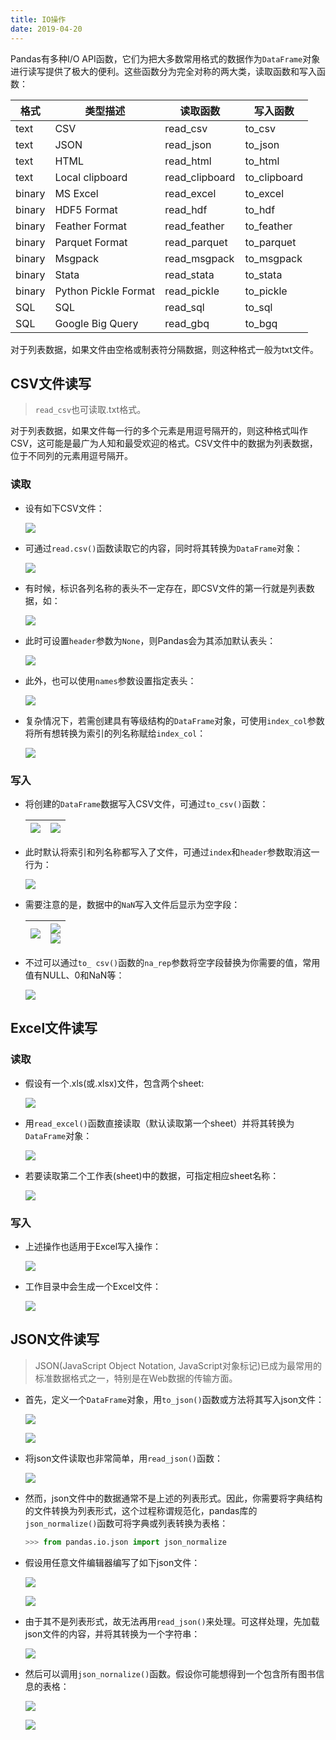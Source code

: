 ```yaml
---
title: IO操作
date: 2019-04-20
---
```


Pandas有多种I/O API函数，它们为把大多数常用格式的数据作为`DataFrame`对象进行读写提供了极大的便利。这些函数分为完全对称的两大类，读取函数和写入函数：

| 格式   | 类型描述             | 读取函数       | 写入函数     |
| ------ | -------------------- | -------------- | ------------ |
| text   | CSV                  | read_csv       | to_csv       |
| text   | JSON                 | read_json      | to_json      |
| text   | HTML                 | read_html      | to_html      |
| text   | Local clipboard      | read_clipboard | to_clipboard |
| binary | MS Excel             | read_excel     | to_excel     |
| binary | HDF5 Format          | read_hdf       | to_hdf       |
| binary | Feather Format       | read_feather   | to_feather   |
| binary | Parquet Format       | read_parquet   | to_parquet   |
| binary | Msgpack              | read_msgpack   | to_msgpack   |
| binary | Stata                | read_stata     | to_stata     |
| binary | Python Pickle Format | read_pickle    | to_pickle    |
| SQL    | SQL                  | read_sql       | to_sql       |
| SQL    | Google Big Query     | read_gbq       | to_bgq       |

对于列表数据，如果文件由空格或制表符分隔数据，则这种格式一般为txt文件。

## CSV文件读写

> `read_csv`也可读取.txt格式。

对于列表数据，如果文件每一行的多个元素是用逗号隔开的，则这种格式叫作CSV，这可能是最广为人知和最受欢迎的格式。CSV文件中的数据为列表数据，位于不同列的元素用逗号隔开。

### 读取

- 设有如下CSV文件：

    ![](https://figure-bed.chua-n.com/notebook/Python/456.png)

- 可通过`read.csv()`函数读取它的内容，同时将其转换为`DataFrame`对象：

    ![](https://figure-bed.chua-n.com/notebook/Python/457.png)

- 有时候，标识各列名称的表头不一定存在，即CSV文件的第一行就是列表数据，如：

    ![](https://figure-bed.chua-n.com/notebook/Python/458.png)

- 此时可设置`header`参数为`None`，则Pandas会为其添加默认表头：

    ![](https://figure-bed.chua-n.com/notebook/Python/459.png)

- 此外，也可以使用`names`参数设置指定表头：

    ![](https://figure-bed.chua-n.com/notebook/Python/460.png)

- 复杂情况下，若需创建具有等级结构的`DataFrame`对象，可使用`index_col`参数将所有想转换为索引的列名称赋给`index_col`：

    ![](https://figure-bed.chua-n.com/notebook/Python/461.png)

### 写入

- 将创建的`DataFrame`数据写入CSV文件，可通过`to_csv()`函数：

    | ![](https://figure-bed.chua-n.com/notebook/Python/462.png) | ![](https://figure-bed.chua-n.com/notebook/Python/463.png) |
    | ---------------------------------------------------- | ---------------------------------------------------- |

- 此时默认将索引和列名称都写入了文件，可通过`index`和`header`参数取消这一行为：

    ![](https://figure-bed.chua-n.com/notebook/Python/464.png)

- 需要注意的是，数据中的`NaN`写入文件后显示为空字段：

    | ![](https://figure-bed.chua-n.com/notebook/Python/465.png) | ![](https://figure-bed.chua-n.com/notebook/Python/466-1.png)<br />![](https://figure-bed.chua-n.com/notebook/Python/466-2.png) |
    | ---------------------------------------------------- | ------------------------------------------------------------ |

    

- 不过可以通过`to_ csv()`函数的`na_rep`参数将空字段替换为你需要的值，常用值有NULL、0和NaN等：

    ![](https://figure-bed.chua-n.com/notebook/Python/467.png)

## Excel文件读写

### 读取

- 假设有一个.xls(或.xlsx)文件，包含两个sheet:

    ![](https://figure-bed.chua-n.com/notebook/Python/471.png)

- 用`read_excel()`函数直接读取（默认读取第一个sheet）并将其转换为`DataFrame`对象：

    ![](https://figure-bed.chua-n.com/notebook/Python/472.png)

- 若要读取第二个工作表(sheet)中的数据，可指定相应sheet名称：

    ![](https://figure-bed.chua-n.com/notebook/Python/473.png)

### 写入

- 上述操作也适用于Excel写入操作：

    ![](https://figure-bed.chua-n.com/notebook/Python/474.png)

- 工作目录中会生成一个Excel文件：

    ![](https://figure-bed.chua-n.com/notebook/Python/475.png)

## JSON文件读写

> JSON(JavaScript Object Notation, JavaScript对象标记)已成为最常用的标准数据格式之一，特别是在Web数据的传输方面。

- 首先，定义一个`DataFrame`对象，用`to_json()`函数或方法将其写入json文件：

    ![](https://figure-bed.chua-n.com/notebook/Python/476.png)

    ![](https://figure-bed.chua-n.com/notebook/Python/477.png)

- 将json文件读取也非常简单，用`read_json()`函数：

    ![](https://figure-bed.chua-n.com/notebook/Python/478.png)

- 然而，json文件中的数据通常不是上述的列表形式。因此，你需要将字典结构的文件转换为列表形式，这个过程称谓规范化，pandas库的`json_normalize()`函数可将字典或列表转换为表格：

    ```python
    >>> from pandas.io.json import json_normalize
    ```

- 假设用任意文件编辑器编写了如下json文件：

    ![](https://figure-bed.chua-n.com/notebook/Python/479-1.png)

    ![](https://figure-bed.chua-n.com/notebook/Python/479-2.png)

- 由于其不是列表形式，故无法再用`read_json()`来处理。可这样处理，先加载json文件的内容，并将其转换为一个字符串：

    ![](https://figure-bed.chua-n.com/notebook/Python/480.png)

- 然后可以调用`json_nornalize()`函数。假设你可能想得到一个包含所有图书信息的表格：

    ![](https://figure-bed.chua-n.com/notebook/Python/481.png)

    ![](https://figure-bed.chua-n.com/notebook/Python/482.png)
